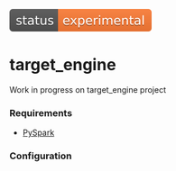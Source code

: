 [![status: experimental](https://github.com/GIScience/badges/raw/master/status/experimental.svg)](https://github.com/GIScience/badges#experimental)

# target_engine

Work in progress on target_engine project

### Requirements 

- [PySpark](https://github.com/apache/spark)

### Configuration




